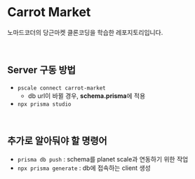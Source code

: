 # Carrot Market

노마드코더의 당근마켓 클론코딩을 학습한 레포지토리입니다.

<br>

## Server 구동 방법

- `pscale connect carrot-market`
  - db url이 바뀔 경우, **schema.prisma**에 적용
- `npx prisma studio`

<br>

## 추가로 알아둬야 할 명령어

- `prisma db push` : schema를 planet scale과 연동하기 위한 작업
- `npx prisma generate` : db에 접속하는 client 생성
